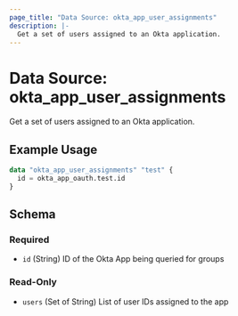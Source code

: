 ```yaml
---
page_title: "Data Source: okta_app_user_assignments"
description: |-
  Get a set of users assigned to an Okta application.
---
```


# Data Source: okta_app_user_assignments

Get a set of users assigned to an Okta application.

## Example Usage

```terraform
data "okta_app_user_assignments" "test" {
  id = okta_app_oauth.test.id
}
```

<!-- schema generated by tfplugindocs -->
## Schema

### Required

- `id` (String) ID of the Okta App being queried for groups

### Read-Only

- `users` (Set of String) List of user IDs assigned to the app


